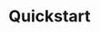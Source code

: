 # Quickstart

```{include} ../../tutorials/1_Quickstart_TraffficEnvironment_Introduction/main.ipynb

```
